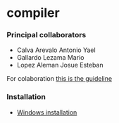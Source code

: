 # compiler

### Principal collaborators
- Calva Arevalo Antonio Yael
- Gallardo Lezama Mario
- Lopez Aleman Josue Esteban

For colaboration [this is the guideline](https://github.com/jela3105/compiler/blob/main/documentation/developer-guideline.md)

### Installation
- [Windows installation](https://github.com/jela3105/compiler/blob/main/documentation/developer-guideline.md)

